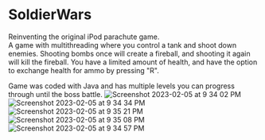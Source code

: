 # SoldierWars
Reinventing the original iPod parachute game.  
A game with multithreading where you control a tank and shoot down enemies. Shooting bombs once will create a fireball, and shooting it again will kill the fireball. You have a limited amount of health, and have the option to exchange health for ammo by pressing "R".

Game was coded with Java and has multiple levels you can progress through until the boss battle.
![Screenshot 2023-02-05 at 9 34 02 PM](https://user-images.githubusercontent.com/77413460/216822291-82bf75f7-0b34-4af8-9fa7-6c1f655dd1ee.png)
![Screenshot 2023-02-05 at 9 34 34 PM](https://user-images.githubusercontent.com/77413460/216822460-a7af020f-8d4a-4b5c-9117-c5d9f1fdf328.png)
![Screenshot 2023-02-05 at 9 35 21 PM](https://user-images.githubusercontent.com/77413460/216822471-f9b685ab-f663-47e8-bb51-27802bb50c33.png)
![Screenshot 2023-02-05 at 9 35 08 PM](https://user-images.githubusercontent.com/77413460/216822483-ec2e23f2-d075-488f-b9c8-f04333f96632.png)
![Screenshot 2023-02-05 at 9 34 57 PM](https://user-images.githubusercontent.com/77413460/216822492-42a4fda2-1f06-4f27-85a2-e58ecffef579.png)
